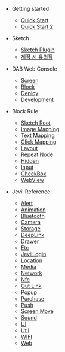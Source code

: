 - Getting started

  - [Quick Start](ko/quickstart.md)
  - [Quick Start 2](ko/quickstart2.md)

- Sketch 
  - [Sketch Plugin](ko/sketchplugin.md)
  - [제작 시 유의점](ko/sketchguide.md)

- DAB Web Console
  - [Screen](preparing.md)
  - [Block](preparing.md)
  - [Deploy](preparing.md)
  - [Development](ko/development.md)

- Block Rule

  - [Sketch Root](preparing.md)
  - [Image Mapping](preparing.md)
  - [Text Mapping](preparing.md)
  - [Click Mapping](preparing.md)
  - [Layout](preparing.md)
  - [Repeat Node](preparing.md)
  - [Hidden](preparing.md)
  - [Input](preparing.md)
  - [CheckBox](preparing.md)
  - [WebView](preparing.md)

- Jevil Reference
  - [Alert](ko/Alert.md)
  - [Animation](ko/Animation.md)
  - [Bluetooth](ko/Bluetooth.md)
  - [Camera](ko/camera.md)
  - [Storage](ko/Data.md)
  - [DeepLink](ko/DeepLink.md)
  - [Drawer](ko/Drawer.md)
  - [Etc](ko/Etc.md)
  - [JevilLogin](ko/JevilLogin.md)
  - [Location](ko/Location.md)
  - [Media](ko/Media.md)
  - [Network](ko/Network.md)
  - [Nfc](ko/Nfc.md)
  - [Out Link](ko/OutLink.md)
  - [Popup](ko/Popup.md)
  - [Purchase](ko/Purchase.md)
  - [Push](ko/Push.md)
  - [Screen Move](ko/ScreenMove.md)
  - [Sound](ko/Sound.md)
  - [UI](ko/UI.md)
  - [Util](ko/Util.md)
  - [WIFI](ko/WIFI.md)
  - [Web](ko/Web.md)



